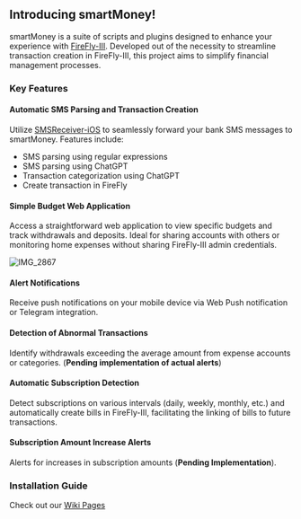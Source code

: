 ## Introducing smartMoney!

smartMoney is a suite of scripts and plugins designed to enhance your experience with [FireFly-III](https://firefly-iii.org/). Developed out of the necessity to streamline transaction creation in FireFly-III, this project aims to simplify financial management processes.

### Key Features

#### Automatic SMS Parsing and Transaction Creation
Utilize [SMSReceiver-iOS](https://github.com/mrahmadt/SMSReceiver-iOS) to seamlessly forward your bank SMS messages to smartMoney. Features include:
- SMS parsing using regular expressions
- SMS parsing using ChatGPT
- Transaction categorization using ChatGPT
- Create transaction in FireFly

#### Simple Budget Web Application
Access a straightforward web application to view specific budgets and track withdrawals and deposits. Ideal for sharing accounts with others or monitoring home expenses without sharing FireFly-III admin credentials.

![IMG_2867](https://github.com/mrahmadt/smartMoney/assets/957921/9bdd2583-2cb9-4fe6-bd9c-8808c8d894fe)



#### Alert Notifications
Receive push notifications on your mobile device via Web Push notification or Telegram integration.

#### Detection of Abnormal Transactions
Identify withdrawals exceeding the average amount from expense accounts or categories. (**Pending implementation of actual alerts**)

#### Automatic Subscription Detection
Detect subscriptions on various intervals (daily, weekly, monthly, etc.) and automatically create bills in FireFly-III, facilitating the linking of bills to future transactions.

#### Subscription Amount Increase Alerts
Alerts for increases in subscription amounts (**Pending Implementation**).





### Installation Guide
Check out our [Wiki Pages](https://github.com/mrahmadt/smartMoney/wiki)
